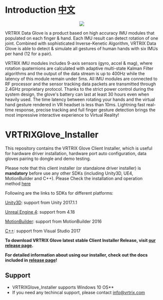 # Introduction [中文][chinese]

<p align="center">
  <img src="https://github.com/VRTRIX/VRTRIXGlove_Unity3D_SDK/blob/client/docs/img/digital_glove.png"/>
</p>


VRTRIX Data Glove is a product based on high accuracy IMU modules that populated on each finger & hand. Each IMU result can detect rotation of one joint. Combined with sophisticated Inverse-Kenetic Algorithm,  VRTRIX Data Glove is able to detect & simulate all gestures of human hands with six IMUs per hand (12 for a pair). 

VRTRIX IMU modules includes 9-axis sensors (gyro, accel & mag), where rotation quaternions are calculated with adaptive multi-state Kalman Filter algorithms and the output of the data stream is up to 400Hz while the latency of this module remain under 5ms. All IMU modules are connected to RF processor and the sensor tracking data packets are transmitted through 2.4GHz proprietary protocol. Thanks to the strict power control during the system design, the glove's battery can last at least 30 hours even when heavily used. The time latency between rotating your hands and the virtual hand gesture rendered in VR headset is less than 10ms. Lightning fast real-time response, precise tracking and full finger gesture detection brings the most impressive interactive experience to Virtual Reality!

# VRTRIXGlove_Installer

This repository contains the VRTRIX Glove Client Installer, which is useful for hardware driver installation, hardware port auto configuration, data gloves pairing to dongle and demo testing. 

Please note that this client installer (or standalone driver installer) is **mandatory** before use any other SDKs (including Unity3D, UE4, MotionBuilder and C++). Please Check the installation and operation method [here][here]

Following are the links to SDKs for different platforms:

[Unity3D][Unity3D]: support from Unity 2017.1.1

[Unreal Engine 4][Unreal Engine 4]: support from 4.18

[MotionBuilder][MotionBuilder]: support from MotionBuilder 2016

[C++][C++]: support from Visual Studio 2017

**To download VRTRIX Glove latest stable Client Installer Release, visit [our release page][devsite].**

**For detailed information about using our installer, check out the docs included in [release page][devsite]!**

## Support

- VRTRIXGlove_Installer supports Windows 10 OS**
- If you need any techincal support, please contact info@vrtrix.com

[chinese]: https://github.com/VRTRIX/VRTRIXGlove_Installer/blob/master/README_CN.md "chinese"
[devsite]: https://github.com/VRTRIX/VRTRIXGlove_Installer/releases "VRTRIX Glove Installer Release site"
[here]: https://github.com/VRTRIX/VRTRIXGlove_Installer/blob/master/docs/%E5%8C%97%E4%BA%AC%E6%97%A0%E8%BF%9C%E5%BC%97%E5%B1%8A%E6%95%B0%E6%8D%AE%E6%89%8B%E5%A5%97(VRTRIX%20Data%20Glove)%E6%93%8D%E4%BD%9C%E6%89%8B%E5%86%8C.pdf
[Unity3D]: https://github.com/VRTRIX/VRTRIXGlove_Unity3D_SDK
[Unreal Engine 4]: https://github.com/VRTRIX/VRTRIXGlove_UE4_SDK
[MotionBuilder]: https://github.com/VRTRIX/VRTRIXGlove_MotionBuilder_Plugin
[C++]: https://github.com/VRTRIX/VRTRIXGloveCppSDK
